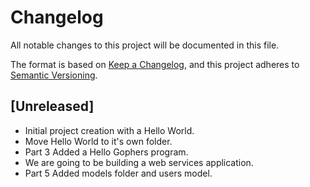 # Changelog

All notable changes to this project will be documented in this file.

The format is based on [Keep a Changelog](https://keepachangelog.com/en/1.0.0/),
and this project adheres to [Semantic Versioning](https://semver.org/spec/v2.0.0.html).

## [Unreleased]

- Initial project creation with a Hello World.
- Move Hello World to it's own folder.
- Part 3 Added a Hello Gophers program.
- We are going to be building a web services application.
- Part 5 Added models folder and users model.
